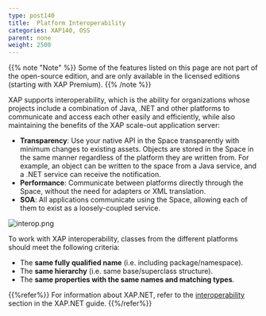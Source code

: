 ```yaml
---
type: post140
title:  Platform Interoperability
categories: XAP140, OSS
parent: none
weight: 2500
---
```



{{% note "Note" %}}
Some of the features listed on this page are not part of the open-source edition, and are only available in the licensed editions (starting with XAP Premium).
{{% /note %}}

XAP supports interoperability, which is the ability for organizations whose projects include a combination of Java, .NET and other platforms to communicate and access each other easily and efficiently, while also maintaining the benefits of the XAP scale-out application server:

- **Transparency**: Use your native API in the Space transparently with minimum changes to existing assets. Objects are stored in the Space in the same manner regardless of the platform they are written from. For example, an object can be written to the space from a Java service, and a .NET service can receive the notification.
- **Performance**: Communicate between platforms directly through the Space, without the need for adapters or XML translation.
- **SOA**: All applications communicate using the Space, allowing each of them to exist as a loosely-coupled service.

![interop.png](/attachment_files/interop.jpg)

To work with XAP interoperability, classes from the different platforms should meet the following criteria:

- The **same fully qualified name** (i.e. including package/namespace).
- The **same hierarchy** (i.e. same base/superclass structure).
- The **same properties with the same names and matching types**.

{{%refer%}}
For information about XAP.NET, refer to the [interoperability](../dev-dotnet/interoperability.html) section in the XAP.NET guide.
{{%/refer%}}
